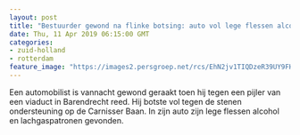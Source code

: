 ```yaml
---
layout: post
title: "Bestuurder gewond na flinke botsing: auto vol lege flessen alcohol en lachgaspatronen"
date: Thu, 11 Apr 2019 06:15:00 GMT
categories: 
- zuid-holland 
- rotterdam 
feature_image: "https://images2.persgroep.net/rcs/EhN2jv1TIQDzeR39UY9FHsvfNq8/diocontent/118294557/_fitwidth/400/?appId=21791a8992982cd8da851550a453bd7f&quality=0.7"
---
```


Een automobilist is vannacht gewond geraakt toen hij tegen een pijler van een viaduct in Barendrecht reed. Hij botste vol tegen de stenen ondersteuning op de Carnisser Baan. In zijn auto zijn lege flessen alcohol en lachgaspatronen gevonden.
